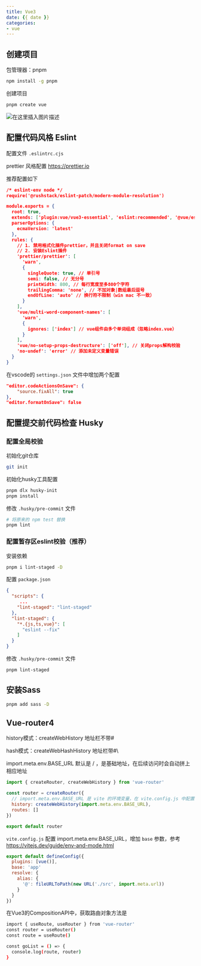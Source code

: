 ```yaml
---
title: Vue3
date: {{ date }}
categories:
- vue
---
```


## 创建项目

包管理器：pnpm

```sh
npm install -g pnpm
```

创建项目

```sh
pnpm create vue
```

![在这里插入图片描述](https://img-blog.csdnimg.cn/direct/5f9f6636423d46ba9a2b98a79ae842fe.png)

## 配置代码风格 Eslint

配置文件 `.eslintrc.cjs`

prettier 风格配置 https://prettier.io

推荐配置如下

```json
/* eslint-env node */
require('@rushstack/eslint-patch/modern-module-resolution')

module.exports = {
  root: true,
  extends: ['plugin:vue/vue3-essential', 'eslint:recommended', '@vue/eslint-config-prettier/skip-formatting'],
  parserOptions: {
    ecmaVersion: 'latest'
  },
  rules: {
    // 1. 禁用格式化插件prettier，并且关闭format on save
    // 2. 安装Eslint插件
    'prettier/prettier': [
      'warn',
      {
        singleQuote: true, // 单引号
        semi: false, // 无分号
        printWidth: 800, // 每行宽度至多800个字符
        trailingComma: 'none', // 不加对象|数组最后逗号
        endOfLine: 'auto' // 换行符不限制（win mac 不一致）
      }
    ],
    'vue/multi-word-component-names': [
      'warn',
      {
        ignores: ['index'] // vue组件由多个单词组成（忽略index.vue）
      }
    ],
    'vue/no-setup-props-destructure': ['off'], // 关闭props解构校验
    'no-undef': 'error' // 添加未定义变量错误
  }
}
```

在vscode的 `settings.json` 文件中增加两个配置

```json
"editor.codeActionsOnSave": {
    "source.fixAll": true
},
"editor.formatOnSave": false
```

## 配置提交前代码检查 Husky

### 配置全局校验

初始化git仓库

```sh
git init
```

初始化husky工具配置

```sh
pnpm dlx husky-init
pnpm install
```

修改 `.husky/pre-commit` 文件

```sh
# 将原来的 npm test 替换
pnpm lint
```

### 配置暂存区eslint校验（推荐）

安装依赖

```sh
pnpm i lint-staged -D
```

配置 `package.json`

```json
{
  "scripts": {
     ...
    "lint-staged": "lint-staged"
  },
  "lint-staged": {
    "*.{js,ts,vue}": [
      "eslint --fix"
    ]
  }
}
```

修改 `.husky/pre-commit` 文件

```sh
pnpm lint-staged
```

## 安装Sass

```sh
pnpm add sass -D
```

## Vue-router4

history模式：createWebHistory 地址栏不带#

hash模式：createWebHashHistory 地址栏带#\

import.meta.env.BASE_URL 默认是 / ，是基础地址，在后续访问时会自动拼上相应地址

```js
import { createRouter, createWebHistory } from 'vue-router'

const router = createRouter({
  // import.meta.env.BASE_URL 是 vite 的环境变量，在 vite.config.js 中配置
  history: createWebHistory(import.meta.env.BASE_URL),
  routes: []
})

export default router
```

 `vite.config.js` 配置 import.meta.env.BASE_URL，增加 `base` 参数，参考 https://vitejs.dev/guide/env-and-mode.html

```javascript
export default defineConfig({
  plugins: [vue()],
  base: 'app'
  resolve: {
    alias: {
      '@': fileURLToPath(new URL('./src', import.meta.url))
    }
  }
})
```





在Vue3的CompositionAPI中，获取路由对象方法是

```sh
import { useRoute, useRouter } from 'vue-router'
const router = useRouter()
const route = useRoute()

const goList = () => {
  console.log(route, router)
}
```

